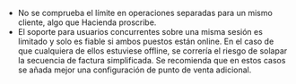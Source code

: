 - No se comprueba el límite en operaciones separadas para un mismo
  cliente, algo que Hacienda proscribe.
- El soporte para usuarios concurrentes sobre una misma sesión es
  limitado y solo es fiable si ambos puestos están online. En el caso de
  que cualquiera de ellos estuviese offline, se correría el riesgo de
  solapar la secuencia de factura simplificada. Se recomienda que en
  estos casos se añada mejor una configuración de punto de venta
  adicional.
